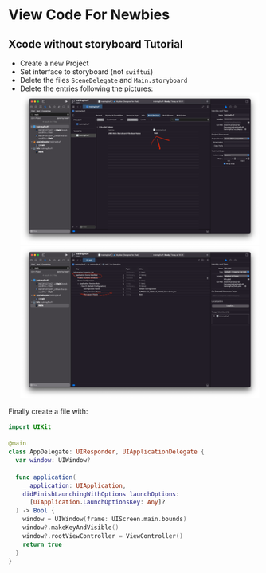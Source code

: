 # View Code For Newbies

## Xcode without storyboard Tutorial

 - Create a new Project
 - Set interface to storyboard (not `swiftui`)
 - Delete the files `SceneDelegate` and `Main.storyboard`
 - Delete the entries following the pictures:
![Entry 0](etc/img/entry0.png)
![Entry 1](etc/img/entry1.png)

Finally create a file with:

```swift
import UIKit

@main
class AppDelegate: UIResponder, UIApplicationDelegate {
  var window: UIWindow?

  func application(
    _ application: UIApplication,
    didFinishLaunchingWithOptions launchOptions:
      [UIApplication.LaunchOptionsKey: Any]?
  ) -> Bool {
    window = UIWindow(frame: UIScreen.main.bounds)
    window?.makeKeyAndVisible()
    window?.rootViewController = ViewController()
    return true
  }
}
```


